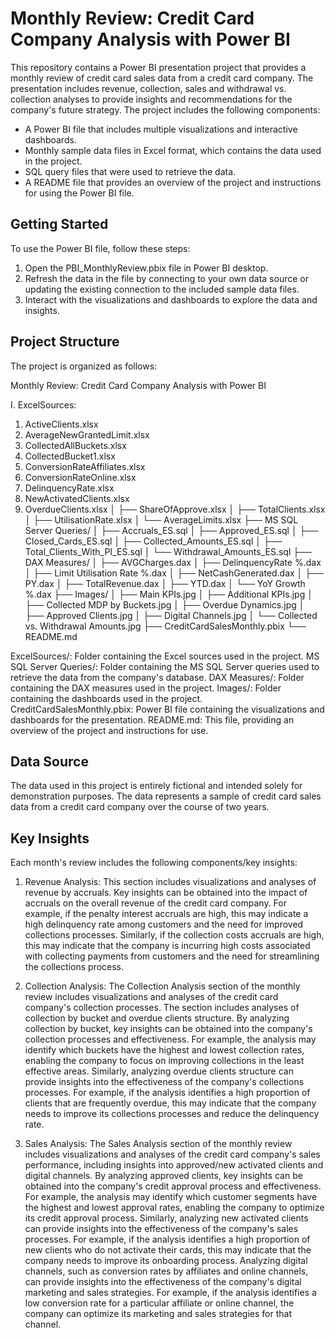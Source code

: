 # Monthly Review: Credit Card Company Analysis with Power BI

This repository contains a Power BI presentation project that provides a monthly review of credit card sales data from a credit card company. The presentation includes revenue, collection, sales and withdrawal vs. collection analyses to provide insights and recommendations for the company's future strategy. The project includes the following components:

- A Power BI file that includes multiple visualizations and interactive dashboards.
- Monthly sample data files in Excel format, which contains the data used in the project.
- SQL query files that were used to retrieve the data.
- A README file that provides an overview of the project and instructions for using the Power BI file.
 
## Getting Started

To use the Power BI file, follow these steps:

1. Open the PBI_MonthlyReview.pbix file in Power BI desktop.
2. Refresh the data in the file by connecting to your own data source or updating the existing connection to the included sample data files.
3. Interact with the visualizations and dashboards to explore the data and insights. 

## Project Structure

The project is organized as follows:

Monthly Review: Credit Card Company Analysis with Power BI

I. ExcelSources:

 1. ActiveClients.xlsx
 2. AverageNewGrantedLimit.xlsx
 3. CollectedAllBuckets.xlsx
 4. CollectedBucket1.xlsx
 5. ConversionRateAffiliates.xlsx
 6. ConversionRateOnline.xlsx
 7. DelinquencyRate.xlsx
 8. NewActivatedClients.xlsx
 9. OverdueClients.xlsx
│   ├── ShareOfApprove.xlsx
│   ├── TotalClients.xlsx
│   ├── UtilisationRate.xlsx
│   └── АverageLimits.xlsx
├── MS SQL Server Queries/
│   ├── Accruals_ES.sql
│   ├── Approved_ES.sql
│   ├── Closed_Cards_ES.sql
│   ├── Collected_Amounts_ES.sql
│   ├── Total_Clients_With_PI_ES.sql
│   └── Withdrawal_Amounts_ES.sql
├── DAX Measures/
│   ├── AVGCharges.dax
│   ├── DelinquencyRate %.dax
│   ├── Limit Utilisation Rate %.dax
│   ├── NetCashGenerated.dax
│   ├── PY.dax
│   ├── TotalRevenue.dax
│   ├── YTD.dax
│   └── YoY Growth %.dax
├── Images/
│   ├── Main KPIs.jpg
│   ├── Additional KPIs.jpg
│   ├── Collected MDP by Buckets.jpg
│   ├── Overdue Dynamics.jpg
│   ├── Approved Clients.jpg
│   ├── Digital Channels.jpg
│   └── Collected vs. Withdrawal Amounts.jpg
├── CreditCardSalesMonthly.pbix
└── README.md

ExcelSources/: Folder containing the Excel sources used in the project.
MS SQL Server Queries/: Folder containing the MS SQL Server queries used to retrieve the data from the company's database.
DAX Measures/: Folder containing the DAX measures used in the project.
Images/: Folder containing the dashboards used in the project.
CreditCardSalesMonthly.pbix: Power BI file containing the visualizations and dashboards for the presentation.
README.md: This file, providing an overview of the project and instructions for use.

## Data Source
The data used in this project is entirely fictional and intended solely for demonstration purposes. The data represents a sample of credit card sales data from a credit card company over the course of two years.

## Key Insights
Each month's review includes the following components/key insights:

1. Revenue Analysis: 
   This section includes visualizations and analyses of revenue by accruals. Key insights can be obtained into the impact of accruals on the overall revenue of the credit card company. For example, if the penalty interest accruals are high, this may indicate a high delinquency rate among customers and the need for improved collections processes. Similarly, if the collection costs accruals are high, this may indicate that the company is incurring high costs associated with collecting payments from customers and the need for streamlining the collections process. 

2. Collection Analysis: 
   The Collection Analysis section of the monthly review includes visualizations and analyses of the credit card company's collection processes. The section includes analyses of collection by bucket and overdue clients structure. By analyzing collection by bucket, key insights can be obtained into the company's collection processes and effectiveness. For example, the analysis may identify which buckets have the highest and lowest collection rates, enabling the company to focus on improving collections in the least effective areas. Similarly, analyzing overdue clients structure can provide insights into the effectiveness of the company's collections processes. For example, if the analysis identifies a high proportion of clients that are frequently overdue, this may indicate that the company needs to improve its collections processes and reduce the delinquency rate.

3. Sales Analysis: 
   The Sales Analysis section of the monthly review includes visualizations and analyses of the credit card company's sales performance, including insights into approved/new activated clients and digital channels.
   By analyzing approved clients, key insights can be obtained into the company's credit approval process and effectiveness. For example, the analysis may identify which customer segments have the highest and lowest approval rates, enabling the company to optimize its credit approval process. Similarly, analyzing new activated clients can provide insights into the effectiveness of the company's sales processes. For example, if the analysis identifies a high proportion of new clients who do not activate their cards, this may indicate that the company needs to improve its onboarding process.
   Analyzing digital channels, such as conversion rates by affiliates and online channels, can provide insights into the effectiveness of the company's digital marketing and sales strategies. For example, if the analysis identifies a low conversion rate for a particular affiliate or online channel, the company can optimize its marketing and sales strategies for that channel.   
 
 
